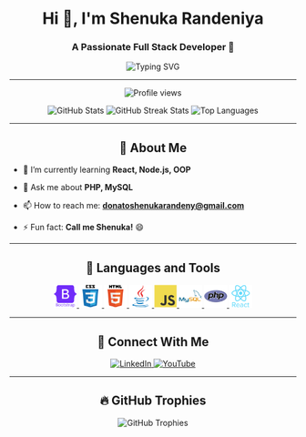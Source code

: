 <h1 align="center">Hi 👋, I'm Shenuka Randeniya</h1>
<h3 align="center">A Passionate Full Stack Developer 🚀</h3>

<p align="center">
  <img src="https://readme-typing-svg.demolab.com?font=Fira+Code&weight=600&size=26&duration=4000&pause=1000&center=true&vCenter=true&width=600&lines=Full+Stack+Developer;React+%7C+Node.js+%7C+OOP+Learner;Always+Learning+Something+New!" alt="Typing SVG" />
</p>

---

<p align="center">
  <img src="https://komarev.com/ghpvc/?username=donatoshenukarandeniya&label=Profile%20views&color=brightgreen&style=plastic" alt="Profile views" /> 
</p>

<p align="center">
  <img src="https://github-readme-stats.vercel.app/api?username=donatoshenukarandeniya&show_icons=true&theme=radical" alt="GitHub Stats" />
  <img src="https://github-readme-streak-stats.herokuapp.com/?user=donatoshenukarandeniya&theme=radical" alt="GitHub Streak Stats" />
  <img src="https://github-readme-stats.vercel.app/api/top-langs?username=donatoshenukarandeniya&show_icons=true&locale=en&layout=compact&theme=radical" alt="Top Languages" />
</p>

---

<h2 align="center">🚀 About Me</h2>

- 🌱 I’m currently learning **React, Node.js, OOP**
  
- 💬 Ask me about **PHP, MySQL**

- 📫 How to reach me: **donatoshenukarandeny@gmail.com**

- ⚡ Fun fact: **Call me Shenuka!** 😄

---

<h2 align="center">🚀 Languages and Tools</h2>
<p align="center">
  <a href="https://getbootstrap.com" target="_blank" rel="noreferrer">
    <img src="https://raw.githubusercontent.com/devicons/devicon/master/icons/bootstrap/bootstrap-plain-wordmark.svg" alt="bootstrap" width="40" height="40"/>
  </a>
  <a href="https://www.w3schools.com/css/" target="_blank" rel="noreferrer">
    <img src="https://raw.githubusercontent.com/devicons/devicon/master/icons/css3/css3-original-wordmark.svg" alt="css3" width="40" height="40"/>
  </a>
  <a href="https://www.w3.org/html/" target="_blank" rel="noreferrer">
    <img src="https://raw.githubusercontent.com/devicons/devicon/master/icons/html5/html5-original-wordmark.svg" alt="html5" width="40" height="40"/>
  </a>
  <a href="https://www.java.com" target="_blank" rel="noreferrer">
    <img src="https://raw.githubusercontent.com/devicons/devicon/master/icons/java/java-original.svg" alt="java" width="40" height="40"/>
  </a>
  <a href="https://developer.mozilla.org/en-US/docs/Web/JavaScript" target="_blank" rel="noreferrer">
    <img src="https://raw.githubusercontent.com/devicons/devicon/master/icons/javascript/javascript-original.svg" alt="javascript" width="40" height="40"/>
  </a>
  <a href="https://www.mysql.com/" target="_blank" rel="noreferrer">
    <img src="https://raw.githubusercontent.com/devicons/devicon/master/icons/mysql/mysql-original-wordmark.svg" alt="mysql" width="40" height="40"/>
  </a>
  <a href="https://www.php.net" target="_blank" rel="noreferrer">
    <img src="https://raw.githubusercontent.com/devicons/devicon/master/icons/php/php-original.svg" alt="php" width="40" height="40"/>
  </a>
  <a href="https://reactjs.org/" target="_blank" rel="noreferrer">
    <img src="https://raw.githubusercontent.com/devicons/devicon/master/icons/react/react-original-wordmark.svg" alt="react" width="40" height="40"/>
  </a>
</p>

---

<h2 align="center">📧 Connect With Me</h2>
<p align="center">
  <a href="https://linkedin.com/in/donato-shenuka-randeniya" target="blank">
    <img src="https://raw.githubusercontent.com/rahuldkjain/github-profile-readme-generator/master/src/images/icons/Social/linked-in-alt.svg" alt="LinkedIn" height="30" width="40" />
  </a>
  <a href="https://www.youtube.com/c/donatoshenukarandeniya" target="blank">
    <img src="https://raw.githubusercontent.com/rahuldkjain/github-profile-readme-generator/master/src/images/icons/Social/youtube.svg" alt="YouTube" height="30" width="40" />
  </a>
</p>

---

<h2 align="center">🔥 GitHub Trophies</h2>
<p align="center">
  <img src="https://github-profile-trophy.vercel.app/?username=donatoshenukarandeniya&theme=radical&no-bg=true&no-frame=true&column=7" alt="GitHub Trophies" />
</p>
